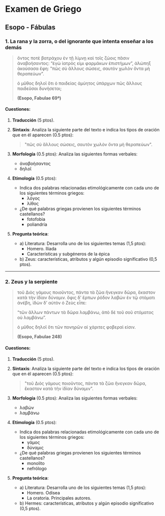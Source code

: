 # **Examen de Griego**
## **Esopo - Fábulas**

### **1. La rana y la zorra, o del ignorante que intenta enseñar a los demás**

> ὄντος ποτὲ βατράχου ἐν τῇ λίμνῃ καὶ τοῖς ζώοις πᾶσιν ἀναβοήσαντος:
> “ἐγὼ ἰατρὸς εἰμι φαρμάκων ἐπιστήμων”, ἀλώπηξ ἀκούσασα ἔφη:
> "πῶς σὺ ἄλλους σώσεις, σαυτὸν χωλὸν ὄντα μὴ θεραπεύων".
> 
> ὁ μῦθος δηλοῖ ὅτι ὁ παιδείας ἀμύητος ὑπάρχων πῶς ἄλλους παιδεῦσαι δυνήσεται;
> 
> **(Esopo, Fabulae 69ª)**

#### **Cuestiones:**
1. **Traducción** (5 ptos).
2. **Sintaxis**: Analiza la siguiente parte del texto e indica los tipos de oración que en él aparecen (0.5 ptos):
   
   > "πῶς σὺ ἄλλους σώσεις, σαυτὸν χωλὸν ὄντα μὴ θεραπεύων".

3. **Morfología** (0.5 ptos): Analiza las siguientes formas verbales:
   - ἀναβοήσαντος
   - δηλοῖ

4. **Etimología** (0.5 ptos):
   - Indica dos palabras relacionadas etimológicamente con cada uno de los siguientes términos griegos:
     - λόγος
     - λίθος
   - ¿De qué palabras griegas provienen los siguientes términos castellanos?
     - fotofobia
     - poliandría

5. **Pregunta teórica**:
   - a) Literatura: Desarrolla uno de los siguientes temas (1,5 ptos):
     - Homero. Ilíada
     - Características y subgéneros de la épica
   - b) Zeus: características, atributos y algún episodio significativo (0,5 ptos).

---

### **2. Zeus y la serpiente**

> τοῦ Διὸς γάμους ποιοῦντος, πάντα τὰ ζῶα ἤνεγκαν δῶρα, ἕκαστον κατὰ τὴν ἰδίαν δύναμιν. 
> ὄφις δ’ ἕρπων ῥόδον λαβών ἐν τῷ στόματι ἀνέβη, ἰδὼν δ’ αὐτὸν ὁ Ζεὺς εἶπε:
> 
> “τῶν ἄλλων πάντων τὰ δῶρα λαμβάνω, ἀπὸ δὲ τοῦ σοῦ στόματος οὐ λαμβάνω”.
> 
> ὁ μῦθος δηλοῖ ὅτι τῶν πονηρῶν αἱ χάριτες φοβεραὶ εἰσιν.
> 
> **(Esopo, Fabulae 248)**

#### **Cuestiones:**
1. **Traducción** (5 ptos).
2. **Sintaxis**: Analiza la siguiente parte del texto e indica los tipos de oración que en él aparecen (0.5 ptos):
   
   > "τοῦ Διὸς γάμους ποιοῦντος, πάντα τὰ ζῶα ἤνεγκαν δῶρα, ἕκαστον κατὰ τὴν ἰδίαν δύναμιν".

3. **Morfología** (0.5 ptos): Analiza las siguientes formas verbales:
   - λαβών
   - λαμβάνω

4. **Etimología** (0.5 ptos):
   - Indica dos palabras relacionadas etimológicamente con cada uno de los siguientes términos griegos:
     - γάμος
     - δύναμις
   - ¿De qué palabras griegas provienen los siguientes términos castellanos?
     - monolito
     - nefrólogo

5. **Pregunta teórica**:
   - a) Literatura: Desarrolla uno de los siguientes temas (1,5 ptos):
     - Homero. Odisea
     - La oratoria. Principales autores.
   - b) Hermes: características, atributos y algún episodio significativo (0,5 ptos).
